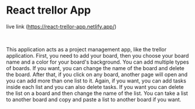 # React trellor App

live link (https://react-trellor-app.netlify.app/)

<br/>

This application acts as a project management app, like the trellor application. First, you need to add your board, then you choose your board name and a color for your board's background. You can add multiple types of boards. If you want, you can change the name of the board and delete the board. After that, if you click on any board, another page will open and you can add more than one list to it. Again, if you want, you can add tasks inside each list and you can also delete tasks. If you want you can delete the list on a board and then change the name of the list. You can take a list to another board and copy and paste a list to another board if you want.
